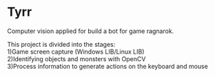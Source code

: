 # Tyrr
Computer vision applied for build a bot for game ragnarok.<br/>

This project is divided into the stages:<br/>
1)Game screen capture (Windows LIB/Linux LIB)<br/>
2)Identifying objects and monsters with OpenCV<br/>
3)Process information to generate actions on the keyboard and mouse<br/>
